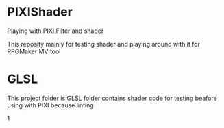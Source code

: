 # PIXIShader
Playing with PIXI.Filter and shader

This reposity mainly for testing shader and playing around with it for RPGMaker MV tool

# GLSL
This project folder is GLSL folder contains shader code for testing beafore using with PIXI because linting

1[](https://mrwgifs.com/wp-content/uploads/2013/06/So-Youre-Telling-Me-Theres-a-Chance-In-Dumb-and-Dumber-Gif.gif)
